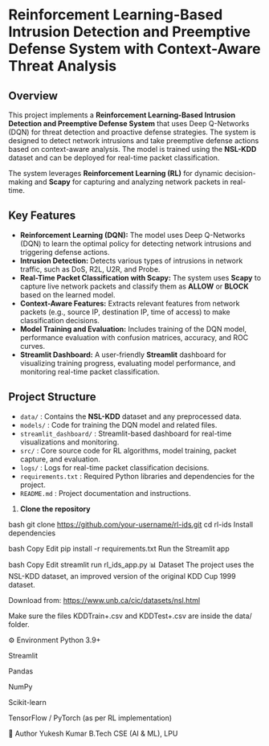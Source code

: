 # Reinforcement Learning-Based Intrusion Detection and Preemptive Defense System with Context-Aware Threat Analysis

## Overview
This project implements a **Reinforcement Learning-Based Intrusion Detection and Preemptive Defense System** that uses Deep Q-Networks (DQN) for threat detection and proactive defense strategies. The system is designed to detect network intrusions and take preemptive defense actions based on context-aware analysis. The model is trained using the **NSL-KDD** dataset and can be deployed for real-time packet classification.

The system leverages **Reinforcement Learning (RL)** for dynamic decision-making and **Scapy** for capturing and analyzing network packets in real-time.

## Key Features
- **Reinforcement Learning (DQN):** The model uses Deep Q-Networks (DQN) to learn the optimal policy for detecting network intrusions and triggering defense actions.
- **Intrusion Detection:** Detects various types of intrusions in network traffic, such as DoS, R2L, U2R, and Probe.
- **Real-Time Packet Classification with Scapy:** The system uses **Scapy** to capture live network packets and classify them as **ALLOW** or **BLOCK** based on the learned model.
- **Context-Aware Features:** Extracts relevant features from network packets (e.g., source IP, destination IP, time of access) to make classification decisions.
- **Model Training and Evaluation:** Includes training of the DQN model, performance evaluation with confusion matrices, accuracy, and ROC curves.
- **Streamlit Dashboard:** A user-friendly **Streamlit** dashboard for visualizing training progress, evaluating model performance, and monitoring real-time packet classification.

## Project Structure
- `data/` : Contains the **NSL-KDD** dataset and any preprocessed data.
- `models/` : Code for training the DQN model and related files.
- `streamlit_dashboard/` : Streamlit-based dashboard for real-time visualizations and monitoring.
- `src/` : Core source code for RL algorithms, model training, packet capture, and evaluation.
- `logs/` : Logs for real-time packet classification decisions.
- `requirements.txt` : Required Python libraries and dependencies for the project.
- `README.md` : Project documentation and instructions.

1. **Clone the repository**

bash
git clone https://github.com/your-username/rl-ids.git
cd rl-ids
Install dependencies

bash
Copy
Edit
pip install -r requirements.txt
Run the Streamlit app

bash
Copy
Edit
streamlit run rl_ids_app.py
📊 Dataset
The project uses the NSL-KDD dataset, an improved version of the original KDD Cup 1999 dataset.

Download from: https://www.unb.ca/cic/datasets/nsl.html

Make sure the files KDDTrain+.csv and KDDTest+.csv are inside the data/ folder.

⚙️ Environment
Python 3.9+

Streamlit

Pandas

NumPy

Scikit-learn

TensorFlow / PyTorch (as per RL implementation)

🧠 Author
Yukesh Kumar
B.Tech CSE (AI & ML), LPU



